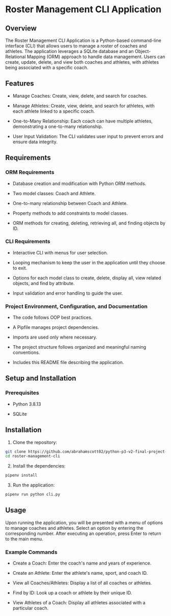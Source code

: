 # Roster Management CLI Application

## Overview

The Roster Management CLI Application is a Python-based command-line interface (CLI) that allows users to manage a roster of coaches and athletes. The application leverages a SQLite database and an Object-Relational Mapping (ORM) approach to handle data management. Users can create, update, delete, and view both coaches and athletes, with athletes being associated with a specific coach.

## Features

- Manage Coaches: Create, view, delete, and search for coaches.

- Manage Athletes: Create, view, delete, and search for athletes, with each athlete linked to a specific coach.

- One-to-Many Relationship: Each coach can have multiple athletes, demonstrating a one-to-many relationship.

- User Input Validation: The CLI validates user input to prevent errors and ensure data integrity.

## Requirements

### ORM Requirements

- Database creation and modification with Python ORM methods.

- Two model classes: Coach and Athlete.

- One-to-many relationship between Coach and Athlete.

- Property methods to add constraints to model classes.

- ORM methods for creating, deleting, retrieving all, and finding objects by ID.

### CLI Requirements

- Interactive CLI with menus for user selection.

- Looping mechanism to keep the user in the application until they choose to exit.

- Options for each model class to create, delete, display all, view related objects, and find by attribute.

- Input validation and error handling to guide the user.

### Project Environment, Configuration, and Documentation

- The code follows OOP best practices.

- A Pipfile manages project dependencies.

- Imports are used only where necessary.

- The project structure follows organized and meaningful naming conventions.

- Includes this README file describing the application.
## Setup and Installation

### Prerequisites

- Python 3.8.13

- SQLite

## Installation

1. Clone the repository:

```bash
git clone https://github.com/abrahamscott02/python-p3-v2-final-project-template.git
cd roster-management-cli
```
2. Install the dependencies:

```bash
pipenv install
```
3. Run the application:

```bash
pipenv run python cli.py
```

## Usage

Upon running the application, you will be presented with a menu of options to manage coaches and athletes. Select an option by entering the corresponding number. After executing an operation, press Enter to return to the main menu.

### Example Commands

- Create a Coach: Enter the coach's name and years of experience.
- Create an Athlete: Enter the athlete's name, sport, and coach ID.

- View all Coaches/Athletes: Display a list of all coaches or athletes.

- Find by ID: Look up a coach or athlete by their unique ID.

- View Athletes of a Coach: Display all athletes associated with a particular coach.